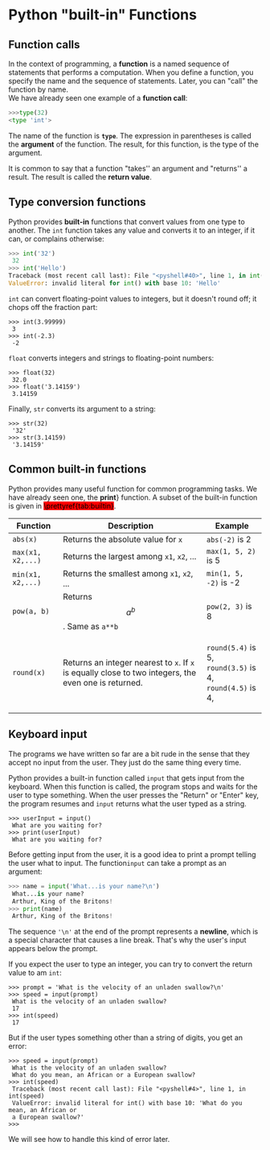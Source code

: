 # Python "built-in" Functions

## Function calls

In the context of programming, a **function** is a named sequence of statements that performs a computation. When you define a function, you specify the name and the sequence of statements. Later, you can "call" the function by name.\
We have already seen one example of a **function call**:

```python
>>>type(32) 
<type 'int'>
```

The name of the function is **`type`**. The expression in parentheses is called the **argument** of the function. The result, for this function, is the type of the argument.

It is common to say that a function "takes'' an argument and "returns'' a result. The result is called the **return value**.

## Type conversion functions

Python provides **built-in** functions that convert values from one type to another. The `int` function takes any value and converts it to an integer, if it can, or complains otherwise:

```python
>>> int('32')
 32 
>>> int('Hello') 
Traceback (most recent call last): File "<pyshell#40>", line 1, in int('hello')
ValueError: invalid literal for int() with base 10: 'Hello' 
```

`int` can convert floating-point values to integers, but it doesn't round off; it chops off the fraction part:

```
>>> int(3.99999)
 3
>>> int(-2.3)
 -2 
```

`float` converts integers and strings to floating-point numbers:

```
>>> float(32) 
 32.0 
>>> float('3.14159') 
 3.14159 
```

Finally, `str` converts its argument to a string:

```
>>> str(32)
 '32' 
>>> str(3.14159)
 '3.14159'
```

## Common built-in functions

Python provides many useful function for common programming tasks. We have already seen one, the **print**} function. A subset of the built-in function is given in <mark style="background-color:red;">\prettyref{tab:builtin}</mark>.

| Function          | Description                                                                                           | Example                                                                                                |
| ----------------- | ----------------------------------------------------------------------------------------------------- | ------------------------------------------------------------------------------------------------------ |
| `abs(x)`          | Returns the absolute value for  `x`                                                                   | `abs(-2)` is 2                                                                                         |
| `max(x1, x2,...)` | Returns the largest among `x1`, `x2`, ...                                                             |  `max(1, 5, 2)` is 5                                                                                   |
| `min(x1, x2,...)` | Returns the smallest among `x1`, `x2`, ...                                                            | `min(1, 5, -2)` is -2                                                                                  |
| `pow(a, b)`       | Returns $$a^b$$. Same as `a**b`                                                                       | `pow(2, 3)` is 8                                                                                       |
| `round(x)`        | Returns an integer nearest to `x`. If `x` is equally close to two integers, the even one is returned. | <p><code>round(5.4)</code> is 5,<br><code>round(3.5)</code> is 4,<br><code>round(4.5)</code> is 4,</p> |

## Keyboard input

The programs we have written so far are a bit rude in the sense that they accept no input from the user. They just do the same thing every time.

Python provides a built-in function called `input` that gets input from the keyboard. When this function is called, the program stops and waits for the user to type something. When the user presses the "Return" or "Enter" key, the program resumes and `input` returns what the user typed as a string.

```
>>> userInput = input()
 What are you waiting for? 
>>> print(userInput) 
 What are you waiting for? 
```

Before getting input from the user, it is a good idea to print a prompt telling the user what to input. The function`input` can take a prompt as an argument:

```python
>>> name = input('What...is your name?\n') 
 What...is your name? 
 Arthur, King of the Britons! 
>>> print(name)
 Arthur, King of the Britons! 
```

The sequence `'\n'` at the end of the prompt represents a **newline**, which is a special character that causes a line break. That's why the user's input appears below the prompt.

If you expect the user to type an integer, you can try to convert the return value to am `int`:

```
>>> prompt = 'What is the velocity of an unladen swallow?\n' 
>>> speed = input(prompt) 
 What is the velocity of an unladen swallow?
 17 
>>> int(speed) 
 17 
```

But if the user types something other than a string of digits, you get an error:

```
>>> speed = input(prompt) 
 What is the velocity of an unladen swallow? 
 What do you mean, an African or a European swallow? 
>>> int(speed) 
 Traceback (most recent call last): File "<pyshell#4>", line 1, in int(speed) 
 ValueError: invalid literal for int() with base 10: 'What do you mean, an African or 
 a European swallow?' 
>>>
```

We will see how to handle this kind of error later.
